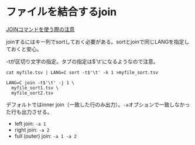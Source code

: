 # ファイルを結合するjoin

[JOINコマンドを使う際の注意](https://qiita.com/taruhachi/items/04ccca5e3bc20ad01791)

joinするにはキー列でsortしておく必要がある。sortとjoinで同じLANGを指定しておくと安心。

-tが区切り文字の指定。タブの指定は$'\t'になるようなので注意。

```
cat myfile.tsv | LANG=C sort -t$'\t' -k 1 >myfile_sort.tsv
```

```
LANG=C join -t$'\t' -j 1 \
  myfile_sort1.tsv \
  myfile_sort2.tsv
```


デフォルトではinner join（一致した行のみ出力）。`-a`オプションで一致しなかった行も出力させる。
- left join: `-a 1`
- right join: `-a 2`
- full (outer) join: `-a 1 -a 2`